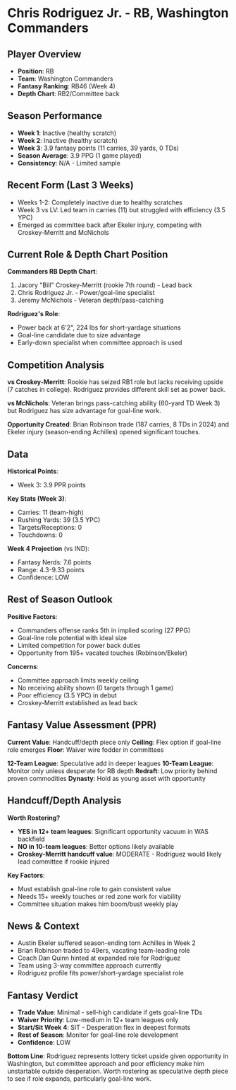 # Chris Rodriguez Jr. - RB, Washington Commanders

## Player Overview
- **Position**: RB
- **Team**: Washington Commanders
- **Fantasy Ranking**: RB46 (Week 4)
- **Depth Chart**: RB2/Committee back

## Season Performance
- **Week 1**: Inactive (healthy scratch)
- **Week 2**: Inactive (healthy scratch)
- **Week 3**: 3.9 fantasy points (11 carries, 39 yards, 0 TDs)
- **Season Average**: 3.9 PPG (1 game played)
- **Consistency**: N/A - Limited sample

## Recent Form (Last 3 Weeks)
- Weeks 1-2: Completely inactive due to healthy scratches
- Week 3 vs LV: Led team in carries (11) but struggled with efficiency (3.5 YPC)
- Emerged as committee back after Ekeler injury, competing with Croskey-Merritt and McNichols

## Current Role & Depth Chart Position
**Commanders RB Depth Chart**:
1. Jacory "Bill" Croskey-Merritt (rookie 7th round) - Lead back
2. Chris Rodriguez Jr. - Power/goal-line specialist
3. Jeremy McNichols - Veteran depth/pass-catching

**Rodriguez's Role**:
- Power back at 6'2", 224 lbs for short-yardage situations
- Goal-line candidate due to size advantage
- Early-down specialist when committee approach is used

## Competition Analysis
**vs Croskey-Merritt**: Rookie has seized RB1 role but lacks receiving upside (7 catches in college). Rodriguez provides different skill set as power back.

**vs McNichols**: Veteran brings pass-catching ability (60-yard TD Week 3) but Rodriguez has size advantage for goal-line work.

**Opportunity Created**: Brian Robinson trade (187 carries, 8 TDs in 2024) and Ekeler injury (season-ending Achilles) opened significant touches.

## Data
**Historical Points**:
- Week 3: 3.9 PPR points

**Key Stats (Week 3)**:
- Carries: 11 (team-high)
- Rushing Yards: 39 (3.5 YPC)
- Targets/Receptions: 0
- Touchdowns: 0

**Week 4 Projection** (vs IND):
- Fantasy Nerds: 7.6 points
- Range: 4.3-9.33 points
- Confidence: LOW

## Rest of Season Outlook
**Positive Factors**:
- Commanders offense ranks 5th in implied scoring (27 PPG)
- Goal-line role potential with ideal size
- Limited competition for power back duties
- Opportunity from 195+ vacated touches (Robinson/Ekeler)

**Concerns**:
- Committee approach limits weekly ceiling
- No receiving ability shown (0 targets through 1 game)
- Poor efficiency (3.5 YPC) in debut
- Croskey-Merritt established as lead back

## Fantasy Value Assessment (PPR)
**Current Value**: Handcuff/depth piece only
**Ceiling**: Flex option if goal-line role emerges
**Floor**: Waiver wire fodder in committees

**12-Team League**: Speculative add in deeper leagues
**10-Team League**: Monitor only unless desperate for RB depth
**Redraft**: Low priority behind proven commodities
**Dynasty**: Hold as young asset with opportunity

## Handcuff/Depth Analysis
**Worth Rostering?**
- **YES in 12+ team leagues**: Significant opportunity vacuum in WAS backfield
- **NO in 10-team leagues**: Better options likely available
- **Croskey-Merritt handcuff value**: MODERATE - Rodriguez would likely lead committee if rookie injured

**Key Factors**:
- Must establish goal-line role to gain consistent value
- Needs 15+ weekly touches or red zone work for viability
- Committee situation makes him boom/bust weekly play

## News & Context
- Austin Ekeler suffered season-ending torn Achilles in Week 2
- Brian Robinson traded to 49ers, vacating team-leading role
- Coach Dan Quinn hinted at expanded role for Rodriguez
- Team using 3-way committee approach currently
- Rodriguez profile fits power/short-yardage specialist role

## Fantasy Verdict
- **Trade Value**: Minimal - sell-high candidate if gets goal-line TDs
- **Waiver Priority**: Low-medium in 12+ team leagues only
- **Start/Sit Week 4**: SIT - Desperation flex in deepest formats
- **Rest of Season**: Monitor for goal-line role development
- **Confidence**: LOW

**Bottom Line**: Rodriguez represents lottery ticket upside given opportunity in Washington, but committee approach and poor efficiency make him unstartable outside desperation. Worth rostering as speculative depth piece to see if role expands, particularly goal-line work.
